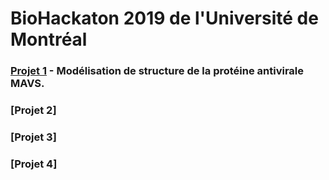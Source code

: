 # BioHackaton 2019 de l'Université de Montréal

### [Projet 1](https://github.com/BioHackatonUdeM/BioHack2019/blob/master/Projet1/README.md) - Modélisation de structure de la protéine antivirale MAVS.

### [Projet 2]

### [Projet 3]

### [Projet 4]
